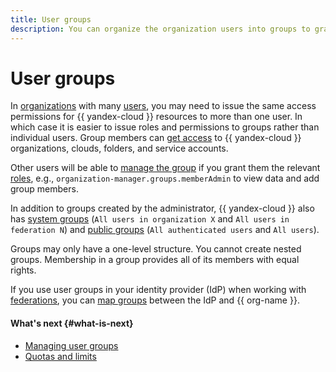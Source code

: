 ```yaml
---
title: User groups
description: You can organize the organization users into groups to grant the same role to multiple users.
---
```


# User groups

In [organizations](organization.md) with many [users](membership.md), you may need to issue the same access permissions for {{ yandex-cloud }} resources to more than one user. In which case it is easier to issue roles and permissions to groups rather than individual users. Group members can [get access](../operations/access-group.md) to {{ yandex-cloud }} organizations, clouds, folders, and service accounts.

Other users will be able to [manage the group](../operations/access-manage-group.md) if you grant them the relevant [roles](../security/index.md#service-roles), e.g., `organization-manager.groups.memberAdmin` to view data and add group members.

In addition to groups created by the administrator, {{ yandex-cloud }} also has [system groups](../../iam/concepts/access-control/system-group.md) (`All users in organization X` and `All users in federation N`) and [public groups](../../iam/concepts/access-control/public-group.md) (`All authenticated users` and `All users`).

Groups may only have a one-level structure. You cannot create nested groups. Membership in a group provides all of its members with equal rights.

If you use user groups in your identity provider (IdP) when working with [federations](add-federation.md), you can [map groups](add-federation.md#group-mapping) between the IdP and {{ org-name }}.

#### What's next {#what-is-next}

* [Managing user groups](../operations/manage-groups.md)
* [Quotas and limits](limits.md)
